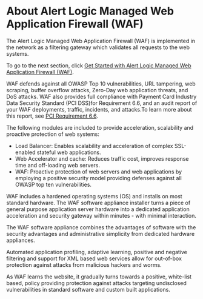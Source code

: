 # About Alert Logic Managed Web Application Firewall (WAF)

The Alert Logic Managed Web Application Firewall (WAF) is implemented in the network as a filtering gateway which validates all requests to the web systems.

To go to the next section, click [Get Started with Alert Logic Managed Web Application Firewall (WAF)](ch_getting_started.md).

WAF defends against all OWASP Top 10 vulnerabilities, URL tampering, web scraping, buffer overflow attacks, Zero-Day web application threats, and DoS attacks. WAF also provides full compliance with Payment Card Industry Data Security Standard (PCI DSS)for Requirement 6.6, and  an audit  report  of your WAF deployments, traffic, incidents, and attacks.To learn more about this report, see [PCI Requirement 6.6](../../../analyze/reports/compliance/PCI-requirement-6.6.md).

The following modules are included to provide acceleration, scalability and proactive protection of web systems:

* Load Balancer: Enables scalability and acceleration of complex SSL-enabled stateful web applications.
* Web Accelerator and cache: Reduces traffic cost, improves response time and off-loading web servers.
* WAF: Proactive protection of web servers and web applications by employing a positive security model providing defenses against all OWASP top ten vulnerabilities.

WAF includes a hardened operating systems (OS) and installs on most standard hardware. The WAF software appliance installer turns a piece of general purpose application server hardware into a dedicated application acceleration and security gateway within minutes - with minimal interaction.

The WAF software appliance combines the advantages of software with the security advantages and administrative simplicity from dedicated hardware appliances.

Automated application profiling, adaptive learning, positive and negative filtering and support for XML based web services allow for out-of-box protection against attacks from malicious hackers and worms.

As WAF learns the website, it gradually turns towards a positive, white-list based, policy providing protection against attacks targeting undisclosed vulnerabilities in standard software and custom built applications.
